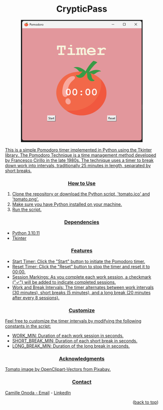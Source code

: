 <!DOCTYPE html>
<html lang="en">
<head>
    <meta charset="UTF-8">
    <meta name="viewport" content="width=device-width, initial-scale=1.0">
</head>
<body>
<a name="readme-top"></a>
    <div align="center">
        <h1 align="center">CrypticPass</h1>
        <img src="./pomodoro.png" alt="Pomodoro Timer User Interface" width="400" height="400">
        <a href="" alt="Video showing the Pomodoro Timer app">
    </div>
     <p>This is a simple Pomodoro timer implemented in Python using the Tkinter library. The Pomodoro Technique is a time management method developed by Francesco Cirillo in the late 1980s. The technique uses a timer to break down work into intervals, traditionally 25 minutes in length, separated by short breaks.</p>
     <h3 align="center">How to Use</h3>
     <ol>
        <li>Clone the repository or download the Python script, 'tomato.ico' and 'tomato.png'.
        <li>Make sure you have Python installed on your machine.</li>
        <li>Run the script.</li>
    </ol>
<h3 align="center">Dependencies</h3>
    <ul>
    <li>Python 3.10.11</li>
    <li>Tkinter</li>
    </ul>
<h3 align="center">Features</h3>
    <ul>
    <li>Start Timer: Click the "Start" button to initiate the Pomodoro timer.</li>
    <li>Reset Timer: Click the "Reset" button to stop the timer and reset it to 00:00.</li>
    <li>Session Markings: As you complete each work session, a checkmark ("✓") will be added to indicate completed sessions.</li>
    <li>Work and Break Intervals: The timer alternates between work intervals (30 minutes), short breaks (5 minutes), and a long break (20 minutes after every 8 sessions).</li>
    </ul>
<h3 align="center">Customize</h3>
<p>Feel free to customize the timer intervals by modifying the following constants in the script:</p>
    <ul>
    <li>WORK_MIN: Duration of each work session in seconds.</li>
    <li>SHORT_BREAK_MIN: Duration of each short break in seconds.</li>
    <li>LONG_BREAK_MIN: Duration of the long break in seconds.</li>
    </ul>
<h3 align="center">Acknowledgments</h3>
<p>Tomato image by OpenClipart-Vectors from Pixabay.</p>
<h3 align="center">Contact</h3>
<p>Camille Onoda - <a href="mailto: info@camilleonoda.com">Email</a> - <a href="https://linkedin.com/in/camilleonoda">LinkedIn</a></p>
<p align="right">(<a href="#readme-top">back to top</a>)</p>
</body>